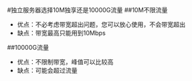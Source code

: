 <!-- --- tag: 导购 客户中心 --->
<!-- --- title: 独立服务器选择10M不限流量还是10000G流量 -->
#独立服务器选择10M独享还是10000G流量
##10M不限流量

*  优点：不必考虑带宽超出问题，您可以放心使用，不会带宽超出
*  缺点：带宽最高只能用到10Mbps 

##10000G流量

*  优点：不限制带宽，峰值可以比较高
*  缺点：可能会超过流量

